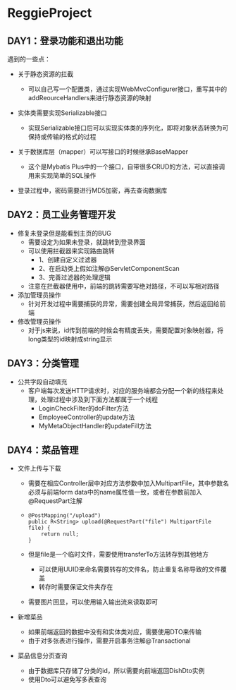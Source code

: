 # ReggieProject

## DAY1：登录功能和退出功能

遇到的一些点：

+   关于静态资源的拦截
    +   可以自己写一个配置类，通过实现WebMvcConfigurer接口，重写其中的addReourceHandlers来进行静态资源的映射
+   实体类需要实现Serializable接口
    +   实现Serializable接口后可以实现实体类的序列化，即将对象状态转换为可保持或传输的格式的过程
+   关于数据库层（mapper）可以写接口的时候继承BaseMapper

    +   这个是Mybatis Plus中的一个接口，自带很多CRUD的方法，可以直接调用来实现简单的SQL操作
+   登录过程中，密码需要进行MD5加密，再去查询数据库

## DAY2：员工业务管理开发

+   修复未登录但是能看到主页的BUG
    +   需要设定为如果未登录，就跳转到登录界面
    +   可以使用拦截器来实现路由跳转
        +   1、创建自定义过滤器
        +   2、在启动类上假如注解@ServletComponentScan
        +   3、完善过滤器的处理逻辑
    +   注意在拦截器使用中，前端的跳转需要写绝对路径，不可以写相对路径
+   添加管理员操作
    +   针对开发过程中需要捕获的异常，需要创建全局异常捕获，然后返回给前端
+   修改管理员操作
    +   对于js来说，id传到前端的时候会有精度丢失，需要配置对象映射器，将long类型的id映射成string显示

## DAY3：分类管理

+   公共字段自动填充
    +   客户端每次发送HTTP请求时，对应的服务端都会分配一个新的线程来处理，处理过程中涉及到下面方法都属于一个线程
        +   LoginCheckFilter的doFilter方法
        +   EmployeeController的update方法
        +   MyMetaObjectHandler的updateFill方法

## DAY4：菜品管理

+   文件上传与下载

    +   需要在相应Controller层中对应方法参数中加入MultipartFile，其中参数名必须与前端form data中的name属性值一致，或者在参数前加入@RequestPart注解

    +   ```
        @PostMapping("/upload")
        public R<String> upload(@RequestPart("file") MultipartFile file) {
            return null;
        }
        ```

    +   但是file是一个临时文件，需要使用transferTo方法转存到其他地方

        +   可以使用UUID来命名需要转存的文件名，防止重复名称导致的文件覆盖
        +   转存时需要保证文件夹存在

    +   需要图片回显，可以使用输入输出流来读取即可

+   新增菜品

    +   如果前端返回的数据中没有和实体类对应，需要使用DTO来传输
    +   由于对多张表进行操作，需要开启事务注解@Transactional

+   菜品信息分页查询

    +   由于数据库只存储了分类的id，所以需要向前端返回DishDto实例
    +   使用Dto可以避免写多表查询

